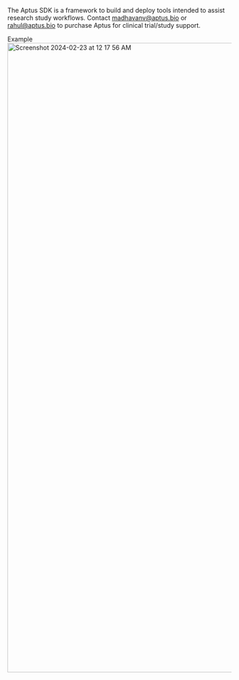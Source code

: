 The Aptus SDK is a framework to build and deploy tools intended to assist research study workflows. 
Contact madhavanv@aptus.bio or rahul@aptus.bio to purchase Aptus for clinical trial/study support.

Example <img width="1416" alt="Screenshot 2024-02-23 at 12 17 56 AM" src="https://github.com/venkateshms/Aptus/assets/68876092/766d6bb3-7303-489c-b4fa-3db14165009e">
